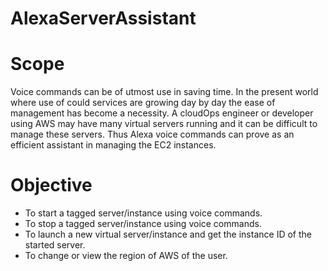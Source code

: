 # AlexaServerAssistant
# Scope

Voice commands can be of utmost use in saving time. In the present world where use of could services are growing day by day the ease of management has become a necessity. A cloudOps engineer or developer using AWS may have many virtual servers running and it can be difficult to manage these servers. Thus Alexa voice commands can prove as an efficient assistant in managing the EC2 instances.

# Objective

- To start a tagged server/instance using voice commands.
- To stop a tagged server/instance using voice commands.
- To launch a new virtual server/instance and get the instance ID of the started server.
- To change or view the region of AWS of the user.

